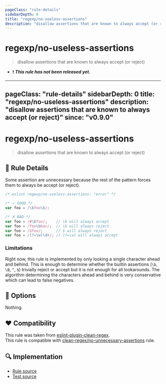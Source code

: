 ```yaml
---
pageClass: "rule-details"
sidebarDepth: 0
title: "regexp/no-useless-assertions"
description: "disallow assertions that are known to always accept (or reject)"
---
```

# regexp/no-useless-assertions

> disallow assertions that are known to always accept (or reject)

- :exclamation: <badge text="This rule has not been released yet." vertical="middle" type="error"> ***This rule has not been released yet.*** </badge>

---
pageClass: "rule-details"
sidebarDepth: 0
title: "regexp/no-useless-assertions"
description: "disallow assertions that are known to always accept (or reject)"
since: "v0.9.0"
---
# regexp/no-useless-assertions

> disallow assertions that are known to always accept (or reject)

## :book: Rule Details

Some assertion are unnecessary because the rest of the pattern forces them to
always be accept (or reject).

<eslint-code-block>

```js
/* eslint regexp/no-useless-assertions: "error" */

/* ✓ GOOD */
var foo = /\bfoo\b/;

/* ✗ BAD */
var foo = /#\bfoo/;    // \b will always accept
var foo = /foo\bbar/;  // \b will always reject
var foo = /$foo/;      // $ will always reject
var foo = /(?=\w)\d+/; // (?=\w) will always accept
```

</eslint-code-block>

### Limitations

Right now, this rule is implemented by only looking a single character ahead and
behind. This is enough to determine whether the builtin assertions (`\b`, `\B`,
`^`, `$`) trivially reject or accept but it is not enough for all lookarounds.
The algorithm determining the characters ahead and behind is very conservative
which can lead to false negatives.

## :wrench: Options

Nothing.

## :heart: Compatibility

This rule was taken from [eslint-plugin-clean-regex].  
This rule is compatible with [clean-regex/no-unnecessary-assertions] rule.

[eslint-plugin-clean-regex]: https://github.com/RunDevelopment/eslint-plugin-clean-regex
[clean-regex/no-unnecessary-assertions]: https://github.com/RunDevelopment/eslint-plugin-clean-regex/blob/master/docs/rules/no-unnecessary-assertions.md

## :mag: Implementation

- [Rule source](https://github.com/ota-meshi/eslint-plugin-regexp/blob/master/lib/rules/no-useless-assertions.ts)
- [Test source](https://github.com/ota-meshi/eslint-plugin-regexp/blob/master/tests/lib/rules/no-useless-assertions.ts)
